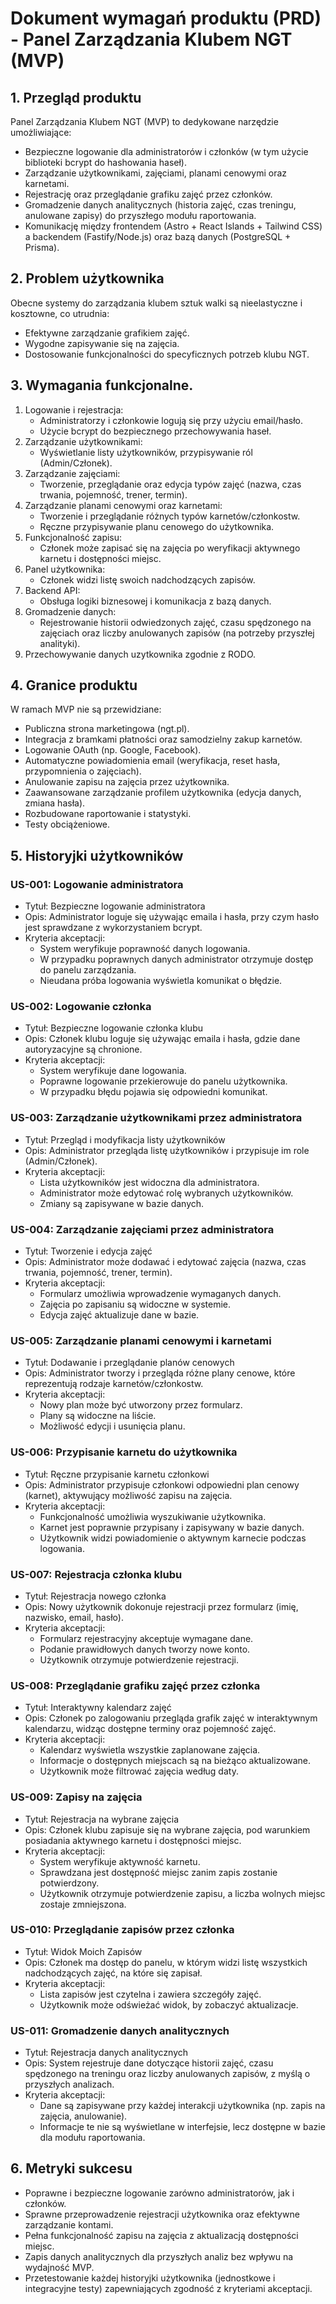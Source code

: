 # Dokument wymagań produktu (PRD) - Panel Zarządzania Klubem NGT (MVP)

## 1. Przegląd produktu
Panel Zarządzania Klubem NGT (MVP) to dedykowane narzędzie umożliwiające:
- Bezpieczne logowanie dla administratorów i członków (w tym użycie biblioteki bcrypt do hashowania haseł).
- Zarządzanie użytkownikami, zajęciami, planami cenowymi oraz karnetami.
- Rejestrację oraz przeglądanie grafiku zajęć przez członków.
- Gromadzenie danych analitycznych (historia zajęć, czas treningu, anulowane zapisy) do przyszłego modułu raportowania.
- Komunikację między frontendem (Astro + React Islands + Tailwind CSS) a backendem (Fastify/Node.js) oraz bazą danych (PostgreSQL + Prisma).

## 2. Problem użytkownika
Obecne systemy do zarządzania klubem sztuk walki są nieelastyczne i kosztowne, co utrudnia:
- Efektywne zarządzanie grafikiem zajęć.
- Wygodne zapisywanie się na zajęcia.
- Dostosowanie funkcjonalności do specyficznych potrzeb klubu NGT.

## 3. Wymagania funkcjonalne.
1. Logowanie i rejestracja:
   - Administratorzy i członkowie logują się przy użyciu email/hasło.
   - Użycie bcrypt do bezpiecznego przechowywania haseł.
2. Zarządzanie użytkownikami:
   - Wyświetlanie listy użytkowników, przypisywanie ról (Admin/Członek).
3. Zarządzanie zajęciami:
   - Tworzenie, przeglądanie oraz edycja typów zajęć (nazwa, czas trwania, pojemność, trener, termin).
4. Zarządzanie planami cenowymi oraz karnetami:
   - Tworzenie i przeglądanie różnych typów karnetów/członkostw.
   - Ręczne przypisywanie planu cenowego do użytkownika.
5. Funkcjonalność zapisu:
   - Członek może zapisać się na zajęcia po weryfikacji aktywnego karnetu i dostępności miejsc.
6. Panel użytkownika:
   - Członek widzi listę swoich nadchodzących zapisów.
7. Backend API:
   - Obsługa logiki biznesowej i komunikacja z bazą danych.
8. Gromadzenie danych:
   - Rejestrowanie historii odwiedzonych zajęć, czasu spędzonego na zajęciach oraz liczby anulowanych zapisów (na potrzeby przyszłej analityki).
9. Przechowywanie danych uzytkownika zgodnie z RODO.

## 4. Granice produktu
W ramach MVP nie są przewidziane:
- Publiczna strona marketingowa (ngt.pl).
- Integracja z bramkami płatności oraz samodzielny zakup karnetów.
- Logowanie OAuth (np. Google, Facebook).
- Automatyczne powiadomienia email (weryfikacja, reset hasła, przypomnienia o zajęciach).
- Anulowanie zapisu na zajęcia przez użytkownika.
- Zaawansowane zarządzanie profilem użytkownika (edycja danych, zmiana hasła).
- Rozbudowane raportowanie i statystyki.
- Testy obciążeniowe.

## 5. Historyjki użytkowników

### US-001: Logowanie administratora
- Tytuł: Bezpieczne logowanie administratora
- Opis: Administrator loguje się używając emaila i hasła, przy czym hasło jest sprawdzane z wykorzystaniem bcrypt.
- Kryteria akceptacji:
  - System weryfikuje poprawność danych logowania.
  - W przypadku poprawnych danych administrator otrzymuje dostęp do panelu zarządzania.
  - Nieudana próba logowania wyświetla komunikat o błędzie.

### US-002: Logowanie członka
- Tytuł: Bezpieczne logowanie członka klubu
- Opis: Członek klubu loguje się używając emaila i hasła, gdzie dane autoryzacyjne są chronione.
- Kryteria akceptacji:
  - System weryfikuje dane logowania.
  - Poprawne logowanie przekierowuje do panelu użytkownika.
  - W przypadku błędu pojawia się odpowiedni komunikat.

### US-003: Zarządzanie użytkownikami przez administratora
- Tytuł: Przegląd i modyfikacja listy użytkowników
- Opis: Administrator przegląda listę użytkowników i przypisuje im role (Admin/Członek).
- Kryteria akceptacji:
  - Lista użytkowników jest widoczna dla administratora.
  - Administrator może edytować rolę wybranych użytkowników.
  - Zmiany są zapisywane w bazie danych.

### US-004: Zarządzanie zajęciami przez administratora
- Tytuł: Tworzenie i edycja zajęć
- Opis: Administrator może dodawać i edytować zajęcia (nazwa, czas trwania, pojemność, trener, termin).
- Kryteria akceptacji:
  - Formularz umożliwia wprowadzenie wymaganych danych.
  - Zajęcia po zapisaniu są widoczne w systemie.
  - Edycja zajęć aktualizuje dane w bazie.

### US-005: Zarządzanie planami cenowymi i karnetami
- Tytuł: Dodawanie i przeglądanie planów cenowych
- Opis: Administrator tworzy i przegląda różne plany cenowe, które reprezentują rodzaje karnetów/członkostw.
- Kryteria akceptacji:
  - Nowy plan może być utworzony przez formularz.
  - Plany są widoczne na liście.
  - Możliwość edycji i usunięcia planu.

### US-006: Przypisanie karnetu do użytkownika
- Tytuł: Ręczne przypisanie karnetu członkowi
- Opis: Administrator przypisuje członkowi odpowiedni plan cenowy (karnet), aktywujący możliwość zapisu na zajęcia.
- Kryteria akceptacji:
  - Funkcjonalność umożliwia wyszukiwanie użytkownika.
  - Karnet jest poprawnie przypisany i zapisywany w bazie danych.
  - Użytkownik widzi powiadomienie o aktywnym karnecie podczas logowania.

### US-007: Rejestracja członka klubu
- Tytuł: Rejestracja nowego członka
- Opis: Nowy użytkownik dokonuje rejestracji przez formularz (imię, nazwisko, email, hasło).
- Kryteria akceptacji:
  - Formularz rejestracyjny akceptuje wymagane dane.
  - Podanie prawidłowych danych tworzy nowe konto.
  - Użytkownik otrzymuje potwierdzenie rejestracji.

### US-008: Przeglądanie grafiku zajęć przez członka
- Tytuł: Interaktywny kalendarz zajęć
- Opis: Członek po zalogowaniu przegląda grafik zajęć w interaktywnym kalendarzu, widząc dostępne terminy oraz pojemność zajęć.
- Kryteria akceptacji:
  - Kalendarz wyświetla wszystkie zaplanowane zajęcia.
  - Informacje o dostępnych miejscach są na bieżąco aktualizowane.
  - Użytkownik może filtrować zajęcia według daty.

### US-009: Zapisy na zajęcia
- Tytuł: Rejestracja na wybrane zajęcia
- Opis: Członek klubu zapisuje się na wybrane zajęcia, pod warunkiem posiadania aktywnego karnetu i dostępności miejsc.
- Kryteria akceptacji:
  - System weryfikuje aktywność karnetu.
  - Sprawdzana jest dostępność miejsc zanim zapis zostanie potwierdzony.
  - Użytkownik otrzymuje potwierdzenie zapisu, a liczba wolnych miejsc zostaje zmniejszona.

### US-010: Przeglądanie zapisów przez członka
- Tytuł: Widok Moich Zapisów
- Opis: Członek ma dostęp do panelu, w którym widzi listę wszystkich nadchodzących zajęć, na które się zapisał.
- Kryteria akceptacji:
  - Lista zapisów jest czytelna i zawiera szczegóły zajęć.
  - Użytkownik może odświeżać widok, by zobaczyć aktualizacje.

### US-011: Gromadzenie danych analitycznych
- Tytuł: Rejestracja danych analitycznych
- Opis: System rejestruje dane dotyczące historii zajęć, czasu spędzonego na treningu oraz liczby anulowanych zapisów, z myślą o przyszłych analizach.
- Kryteria akceptacji:
  - Dane są zapisywane przy każdej interakcji użytkownika (np. zapis na zajęcia, anulowanie).
  - Informacje te nie są wyświetlane w interfejsie, lecz dostępne w bazie dla modułu raportowania.

## 6. Metryki sukcesu
- Poprawne i bezpieczne logowanie zarówno administratorów, jak i członków.
- Sprawne przeprowadzenie rejestracji użytkownika oraz efektywne zarządzanie kontami.
- Pełna funkcjonalność zapisu na zajęcia z aktualizacją dostępności miejsc.
- Zapis danych analitycznych dla przyszłych analiz bez wpływu na wydajność MVP.
- Przetestowanie każdej historyjki użytkownika (jednostkowe i integracyjne testy) zapewniających zgodność z kryteriami akceptacji.
